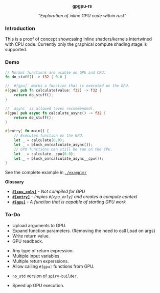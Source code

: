 <p align="center"><strong>gpgpu-rs</strong></p>
<p align="center">
  <i><q>Exploration of inline GPU code within rust</q></i>
</p>

### Introduction

This is a proof of concept showcasing inline shaders/kernels intertwined with CPU code. Currently only the graphical compute shading stage is supported.

### Demo

```rust
// Normal functions are usable on GPU and CPU.
fn do_stuff() -> f32 { 0.0 }

// `#[gpu]` marks a function that is executed on the GPU.
#[gpu] pub fn calculate(value: f32) -> f32 {
    return do_stuff();
}

// `async` is allowed (even recommended).
#[gpu] pub async fn calculate_async() -> f32 {
    return do_stuff();
}

#[entry] fn main() {
    // Executes function on the GPU.
    let _ = calculate(0.0);
    let _ = block_on(calculate_async());
    // GPU functions can still be ran on the CPU.
    let _ = calculate__cpu(0.0);
    let _ = block_on(calculate_async__cpu());
}
```

See the complete example in [`./example/`](#)

**Glossary**

* [**`#[cpu_only]`**](#) - *Not compiled for GPU*
* [**`#[entry]`**](#) - *Impies `#[cpu_only]` and creates a compute context*
* [**`#[gpu]`**](#) - *A function that is capable of starting GPU work*

### To-Do

- Upload arguments to GPU.
- Expand function parameters. (Removing the need to call Load on args)
- Write return value.
- GPU readback.

* Any type of return expression.
* Multiple input variables.
* Multiple return experssions.
* Allow calling `#[gpu]` functions from GPU.

- `no_std` version of `spirv-builder`.

* Speed up GPU execution.
